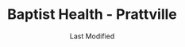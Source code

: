 ---
layout: location-page
date: Last Modified
description: "Local COVID-19 testing is available at Baptist Health - Prattville in Prattville, Alabama, USA."
permalink: "locations/alabama/prattville/baptist-health-prattville/"
tags:
  - locations
  - alabama
title: Baptist Health - Prattville
uniqueName: baptist-health-prattville
state: Alabama
stateAbbr: AL
hood: "Prattville"
address: "350 County Rd 4 W"
city: "Prattville"
zip: "36067"
zipsNearby: "35007 35144 36720 35010 35011 35014 36830 36831 36832 36849 36003 36005 36061 36006 35032 36008 36723 36009 35034 35035 35040 36726 36850 35042 36015 35043 35044 35045 35046 35051 36020 36853 36022 36024 36025 36026 36029 36030 36031 36032 36741 36033 36034 35072 36035 36036 36037 36039 35078 36040 35080 36041 35082 36042 36043 36861 35085 36749 35089 36046 36793 36047 36865 36752 36049 36062 36753 36750 36051 36756 36759 36013 36052 35114 36053 36054 36267 36761 35115 36101 36102 36103 36104 36105 36106 36107 36108 36109 36110 36111 36112 36113 36114 36115 36116 36117 36118 36119 36120 36121 36123 36124 36125 36130 36131 36132 36133 36134 36135 36140 36141 36142 36177 36191 36057 36866 36766 36767 35124 36064 36768 36065 36758 36066 36067 36068 36069 36792 35136 36071 36773 35137 36775 36701 36702 36703 35143 36075 36790 35149 35150 35151 36023 36045 36078 35171 36080 36079 36081 36082 36083 36088 36087 36785 36089 36786 36091 36879 35183 35184 36092 36093 35186 35187" 
mapUrl: "http://maps.apple.com/?q=Baptist+Health+-+Prattville&address=350+County+Rd+4+W,Prattville,Alabama,36067"
locationType: Drive-thru
phone: "334-747-0150"
website: "https://www.baptistfirst.org/services/coronavirus-care-clinic"
onlineBooking: undefined
closed: undefined
closedUpdate: June 30th, 2020
notes: "By appointment only. Requires phone screen."
days: Contact for hours of operation.
ctaMessage: Learn more
ctaUrl: "https://www.baptistfirst.org/services/coronavirus-care-clinic"
---